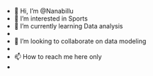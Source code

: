 - 👋 Hi, I’m @Nanabillu
- 👀 I’m interested in Sports 
- 🌱 I’m currently learning Data analysis
- 
- 💞️ I’m looking to collaborate on data modeling
- 
- 📫 How to reach me here only
- 

<!---
Nanabillu/Nanabillu is a ✨ special ✨ repository because its `README.md` (this file) appears on your GitHub profile.
You can click the Preview link to take a look at your changes.
--->
